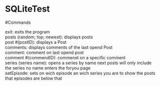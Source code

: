 # SQLiteTest

 #Commands
 
 exit: exits the program <br>
 posts (random; top; newest): displays posts <br>
 post #(postID): displays a Post <br>
 comments: displays comments of the last opend Post <br>
 comment: comment on last opend post <br>
 comment #(commendID): commenst on a specific comment <br>
 series (series name): opens a series by name next posts will only include the series no name enters the foryou page <br>
 setEpisode: sets on wich episode an wich series you are to show the posts that episodes are below that <br>
